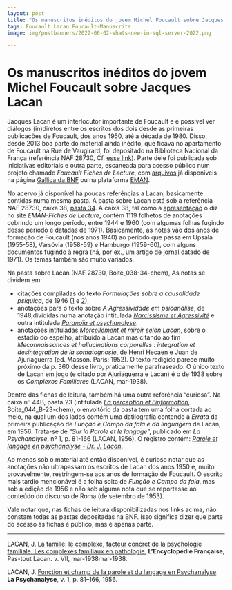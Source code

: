 ```yaml
---
layout: post
title: "Os manuscritos inéditos do jovem Michel Foucault sobre Jacques Lacan"
tags: Foucault Lacan Foucault-Manuscrits
image: img/postbanners/2022-06-02-whats-new-in-sql-server-2022.png

---
```


# Os manuscritos inéditos do jovem Michel Foucault sobre Jacques Lacan

Jacques Lacan é um interlocutor importante de Foucault e é possível ver diálogos (in)diretos entre os escritos dos dois desde as primeiras publicações de Foucault, dos anos 1950, até a década de 1980. Disso, desde 2013 boa parte do material ainda inédito, que ficava no apartamento de Foucault na Rue de Vaugirard, foi depositado na Biblioteca Nacional da França (referência NAF 28730, Cf. [esse link](https://askesis.hypotheses.org/2049)). Parte dele foi publicada sob iniciativas editoriais e outra parte, escaneada para acesso público num projeto chamado *Foucault Fiches de Lecture*, com [arquivos](https://askesis.hypotheses.org/2049) já disponíveis na página [Gallica da BNF](https://gallica.bnf.fr/) ou na plataforma
[EMAN](https://eman-archives.org/Foucault-fiches/).

No acervo já disponível há poucas referências a Lacan, basicamente contidas numa mesma pasta. A pasta sobre Lacan está sob a referência NAF 28730, caixa 38, [pasta 34](https://eman-archives.org/Foucault-fiches/collections/show/295). A caixa 38, tal como a [apresentação](https://eman-archives.org/Foucault-fiches/collections/show/261) o diz no site *EMAN-Fiches de Lecture*, contém 1119 folhetos de anotações cobrindo um longo período, entre 1944 e 1960 (com algumas folhas fugindo desse período e datadas de 1971). Basicamente, as notas vão dos anos de formação de Foucault (nos anos 1940) ao período que
passa em Upsala (1955-58), Varsóvia (1958-59) e Hamburgo (1959-60), com alguns documentos fugindo à regra (há, por ex., um artigo de jornal datado de 1971). Os temas também são muito variados.

Na pasta sobre Lacan (NAF 28730, Boite_038-34-chem), As notas se dividem em: 

- citações compiladas do texto *Formulações sobre a causalidade psíquica*, de 1946 ([1](https://eman-archives.org/Foucault-fiches/items/show/6979) e [2](https://eman-archives.org/Foucault-fiches/items/show/6980)),
- anotações para o texto sobre *A Agressividade em psicanálise*, de 1948,divididas numa anotação intitulada *[Narcissisme et Agressivité](https://eman-archives.org/Foucault-fiches/items/show/6981)* e outra intitulada *[Paranoïa et
psychanalyse](https://eman-archives.org/Foucault-fiches/items/show/6983)*.
- anotações intituladas *[Morcellement et miroir selon Lacan](https://eman-archives.org/Foucault-fiches/items/show/6982)*,
sobre o estádio do espelho, atribuído a Lacan mas citando ao fim *Meconnaissances et hallucinations corporelles : integration et desintegration de la somatognosie*, de Henri Hecaen e Juan de Ajuriaguerra (ed. Masson. Paris: 1952). O texto redigido parece muito próximo da p. 360 desse livro, praticamente parafraseado. O único texto de Lacan em jogo (e citado por Ajuriaguerra e Lacan) é o de 1938 sobre os *Complexos Familiares* (LACAN, mar-1938).

Dentro das fichas de leitura, também há uma outra referência “curiosa”. Na caixa nº 44B, pasta 23 (intitulada *[La perception et l’information](https://eman-archives.org/Foucault-fiches/collections/show/363)*, Boite_044_B-23-chem), o envoltório da pasta tem uma folha cortada ao meio, na qual um dos lados contém uma datilografia contendo a *Errata*
da primeira publicação de *Função e Campo da fala e da linguagem* de Lacan, em 1956. Trata-se de “*Sur la Parole et le langage*”, publicado em *La Psychanalyse*, nº 1, p. 81-166 (LACAN, 1956). O registro contém: *[Parole et langage en psychanalyse - Dr. J. Lacan](https://eman-archives.org/Foucault-fiches/items/show/8280)*.

Ao menos sob o material até então disponível, é curioso notar que as anotações não ultrapassam os escritos de Lacan dos anos 1950 e, muito provavelmente, restringem-se aos anos de formação de Foucault. O escrito mais tardio mencionável é a folha solta de *Função e Campo da fala*, mas sob a edição de 1956 e não sob alguma nota que se reportasse ao conteúdo
do discurso de Roma (de setembro de 1953).

Vale notar que, nas fichas de leitura disponibilizadas nos links acima, não constam todas as pastas depositadas na BNF. Isso significa dizer que parte do acesso às fichas é público, mas é apenas parte.

---

<div id="refs" class="references csl-bib-body" entry-spacing="1">

<div id="ref-lacanlafamille1938" class="csl-entry">

LACAN, J. [La famille: le complexe, facteur concret de la psychologie
familiale. Les complexes familiaux en
pathologie.](https://ecole-lacanienne.net/wp-content/uploads/2016/04/1938-03-00.pdf)
**L’Encyclopédie Française**, Pas-tout Lacan. v. VII, mar-1938mar-1938.

</div>

<div id="ref-LacanFonctionetChampLaPsychanalyse1956" class="csl-entry">

LACAN, J. [Fonction et champ de la parole et du langage en
Psychanalyse](http://www.psicanaliseefilosofia.com.br/acervo/fonctionetchamp.doc).
**La Psychanalyse**, v. 1, p. 81–166, 1956.

</div>

</div>
